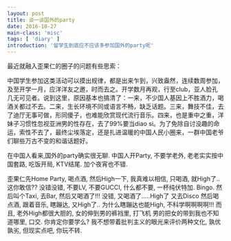 ```yaml
---
layout: post
title: 谈一谈国外的party
date: 2016-10-27
main-class: 'misc'
tags: [ 'diary' ]
introduction: '留学生到底应不应该多参加国外的party呢'
---
```

最近就融入歪果仁的圈子的问题有些思索：

中国学生参加这类活动可以摸出规律，都是出来乍到，兴致盎然，连续数周参加，及至开学一月，应洋洋友之邀，时而去之。开学数月再观，行至club，亚人脸孔几无可见者。说到这里，原因基本也搞清了：一来，不少国人基因上不胜酒力，喝酒关都过不去。二来，生长环境不同或语言不畅，缺乏话题。三来，舞技不佳，去了迪厅无事可做，形同傻子，也难能欣赏现代流行音乐。四来，也是重中之重，洋妹子习惯性忽视亚洲男的性存在，去了99%要当diao si。为了免除自讨没趣的命运，索性不去了，最终尘埃落定，还是扎进温暖的中国人民小圈来，一群中国老爷们聊些万古不变的和谐话题好。

在中国人看来,国外的party确实很无聊. 中国人开Party, 不要学老外, 老老实实按中国套路, 吃饭开局, KTV结尾. 加个夜宵也不错.

歪果仁先Home Party, 喝点酒, 然后High一下, 我真难以相信, 只喝酒, 就High了.. 这你敢信?? 没错没错, 不要LV, 不要GUCCI, 什么都不要, 一杯纯伏特加. Bingo.
然后叫个Taxi, 去Bar, 然后又喝酒了!!! 没错, 又喝酒了.....High了 又去Disco
然后喝点酒, 跟着音乐, 瞎蹦达, 又High了.. 为什么瞎蹦达也能High, 不科学啊啊啊啊!!!
而且, 老外High都很大胆的, 女的伸到男的裤裆里, 打飞机
男的把女的带到我也不知道哪里, 口交.
你肯定你要学么?
我不想带着批判主义的眼光来评价两种文化, 孰优孰劣, 但现实点吧, 你玩不转.